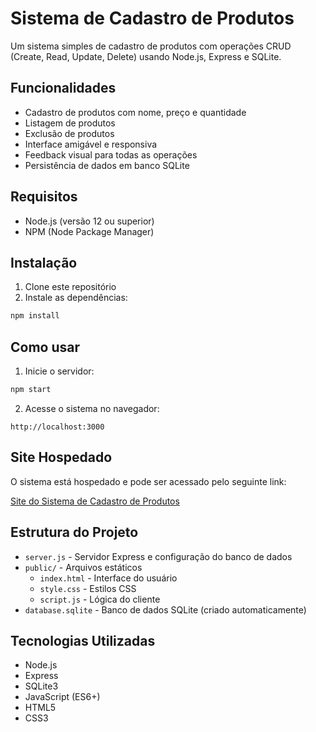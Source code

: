 # Sistema de Cadastro de Produtos

Um sistema simples de cadastro de produtos com operações CRUD (Create, Read, Update, Delete) usando Node.js, Express e SQLite.

## Funcionalidades

- Cadastro de produtos com nome, preço e quantidade
- Listagem de produtos
- Exclusão de produtos
- Interface amigável e responsiva
- Feedback visual para todas as operações
- Persistência de dados em banco SQLite

## Requisitos

- Node.js (versão 12 ou superior)
- NPM (Node Package Manager)

## Instalação

1. Clone este repositório
2. Instale as dependências:
```bash
npm install
```

## Como usar

1. Inicie o servidor:
```bash
npm start
```

2. Acesse o sistema no navegador:
```
http://localhost:3000
```

## Site Hospedado

O sistema está hospedado e pode ser acessado pelo seguinte link:

[Site do Sistema de Cadastro de Produtos](#) <!-- Substitua # pelo link gerado pelo Render -->

## Estrutura do Projeto

- `server.js` - Servidor Express e configuração do banco de dados
- `public/` - Arquivos estáticos
  - `index.html` - Interface do usuário
  - `style.css` - Estilos CSS
  - `script.js` - Lógica do cliente
- `database.sqlite` - Banco de dados SQLite (criado automaticamente)

## Tecnologias Utilizadas

- Node.js
- Express
- SQLite3
- JavaScript (ES6+)
- HTML5
- CSS3